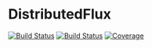 # DistributedFlux

[![Build Status](https://travis-ci.com/AStupidBear/DistributedFlux.jl.svg?branch=master)](https://travis-ci.com/AStupidBear/DistributedFlux.jl)
[![Build Status](https://ci.appveyor.com/api/projects/status/github/AStupidBear/DistributedFlux.jl?svg=true)](https://ci.appveyor.com/project/AStupidBear/DistributedFlux-jl)
[![Coverage](https://codecov.io/gh/AStupidBear/DistributedFlux.jl/branch/master/graph/badge.svg)](https://codecov.io/gh/AStupidBear/DistributedFlux.jl)
